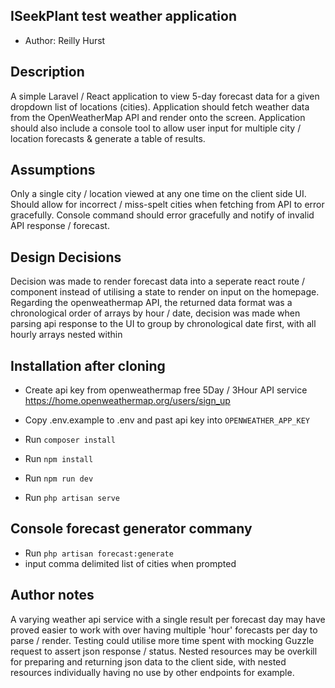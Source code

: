 ## ISeekPlant test weather application
* Author: Reilly Hurst

## Description
A simple Laravel / React application to view 5-day forecast data for a given dropdown list of locations (cities).
Application should fetch weather data from the OpenWeatherMap API and render onto the screen.
Application should also include a console tool to allow user input for multiple city / location forecasts & generate a table of results.

## Assumptions
Only a single city / location viewed at any one time on the client side UI.
Should allow for incorrect / miss-spelt cities when fetching from API to error gracefully.
Console command should error gracefully and notify of invalid API response / forecast.

## Design Decisions
Decision was made to render forecast data into a seperate react route / component instead of utilising a state to render on input on the homepage.
Regarding the openweathermap API, the returned data format was a chronological order of arrays by hour / date, decision was made when parsing
api response to the UI to group by chronological date first, with all hourly arrays nested within

## Installation after cloning
* Create api key from openweathermap free 5Day / 3Hour API service https://home.openweathermap.org/users/sign_up
* Copy .env.example to .env and past api key into `OPENWEATHER_APP_KEY`

* Run `composer install`
* Run `npm install`
* Run `npm run dev`
* Run `php artisan serve`

## Console forecast generator commany
* Run `php artisan forecast:generate`
* input comma delimited list of cities when prompted

## Author notes
A varying weather api service with a single result per forecast day may have proved easier to work with over having multiple 'hour' forecasts per day to parse / render.
Testing could utilise more time spent with mocking Guzzle request to assert json response / status.
Nested resources may be overkill for preparing and returning json data to the client side, with nested resources individually having no use by other endpoints for example.